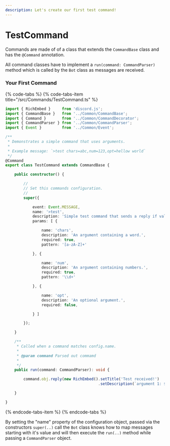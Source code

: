 ```yaml
---
description: Let's create our first test command!
---
```


# TestCommand

Commands are made of of a class that extends the `CommandBase` class and has the `@Command` annotation.

All command classes have to implement a `run(command: CommandParser)` method which is called by the `Bot` class as messages are received.

### Your First Command

{% code-tabs %}
{% code-tabs-item title="/src/Commands/TestCommand.ts" %}
```typescript
import { RichEmbed }     from 'discord.js';
import { CommandBase }   from '../Common/CommandBase';
import { Command }       from '../Common/CommandDecorator';
import { CommandParser } from '../Common/CommandParser';
import { Event }         from '../Common/Event';

/**
 * Demonstrates a simple command that uses arguments.
 *
 * Example message: `>test chars=abc,num=123,opt=hellow world`
 */
@Command
export class TestCommand extends CommandBase {

    public constructor() {

        //
        // Set this commands configuration.
        //
        super({

            event: Event.MESSAGE,
            name: '>test',
            description: 'Simple test command that sends a reply if validation succeeds.',
            params: [ {

                name: 'chars',
                description: 'An argument containing a word.',
                required: true,
                pattern: '[a-zA-Z]+'

            }, {

                name: 'num',
                description: 'An argument containing numbers.',
                required: true,
                pattern: '\\d+'

            }, {

                name: 'opt',
                description: 'An optional argument.',
                required: false,

            } ]

        });

    }

    /**
     * Called when a command matches config.name.
     *
     * @param command Parsed out commamd
     *
     */
    public run(command: CommandParser): void {

        command.obj.reply(new RichEmbed().setTitle('Test received!')
                                         .setDescription(`argument 1: ${ command.arguments[ 0 ].name }=${ command.arguments[ 0 ].value }\nargument 2: ${ command.arguments[ 1 ].name }=${ command.arguments[ 1 ].value }`));

    }

}

```
{% endcode-tabs-item %}
{% endcode-tabs %}

By setting the "name" property of the configuration object, passed via the constructors `super(..)` call the `Bot` class knows how to map messages starting with it's value and will then execute the `run(..)` method while passing a `CommandParser` object.

